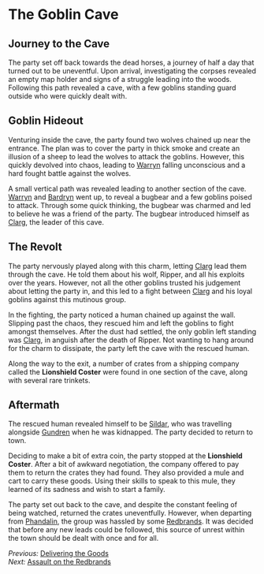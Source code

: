The Goblin Cave
===========

Journey to the Cave
-----------

The party set off back towards the dead horses, a journey of half a day that turned out to be uneventful. Upon arrival, investigating the corpses revealed an empty map holder and signs of a struggle leading into the woods. Following this path revealed a cave, with a few goblins standing guard outside who were quickly dealt with.

Goblin Hideout
-----------

Venturing inside the cave, the party found two wolves chained up near the entrance. The plan was to cover the party in thick smoke and create an illusion of a sheep to lead the wolves to attack the goblins. However, this quickly devolved into chaos, leading to [Warryn](characters/warryn.md) falling unconscious and a hard fought battle against the wolves.

A small vertical path was revealed leading to another section of the cave. [Warryn](characters/warryn.md) and [Bardryn](characters/bardryn.md) went up, to reveal a bugbear and a few goblins poised to attack. Through some quick thinking, the bugbear was charmed and led to believe he was a friend of the party. The bugbear introduced himself as [Clarg](characters/clarg.md), the leader of this cave.

The Revolt
-----------

The party nervously played along with this charm, letting [Clarg](characters/clarg.md) lead them through the cave. He told them about his wolf, Ripper, and all his exploits over the years. However, not all the other goblins trusted his judgement about letting the party in, and this led to a fight between [Clarg](characters/clarg.md) and his loyal goblins against this mutinous group.

In the fighting, the party noticed a human chained up against the wall. Slipping past the chaos, they rescued him and left the goblins to fight amongst themselves. After the dust had settled, the only goblin left standing was [Clarg](characters/clarg.md), in anguish after the death of Ripper. Not wanting to hang around for the charm to dissipate, the party left the cave with the rescued human.

Along the way to the exit, a number of crates from a shipping company called the **Lionshield Coster** were found in one section of the cave, along with several rare trinkets.

Aftermath
----------

The rescued human revealed himself to be [Sildar](characters/sildar.md), who was travelling alongside [Gundren](characters/gundren.md) when he was kidnapped. The party decided to return to town.

Deciding to make a bit of extra coin, the party stopped at the **Lionshield Coster**. After a bit of awkward negotiation, the company offered to pay them to return the crates they had found. They also provided a mule and cart to carry these goods. Using their skills to speak to this mule, they learned of its sadness and wish to start a family.

The party set out back to the cave, and despite the constant feeling of being watched, returned the crates uneventfully. However, when departing from [Phandalin](locations/phandalin.md), the group was hassled by some [Redbrands](../factions/redbrands.md). It was decided that before any new leads could be followed, this source of unrest within the town should be dealt with once and for all.

*Previous:* [Delivering the Goods](goods.md)\
*Next:* [Assault on the Redbrands](assault.md)